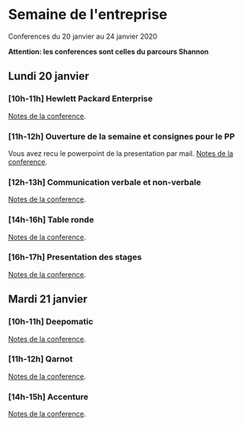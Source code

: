 # Semaine de l'entreprise
Conferences du 20 janvier au 24 janvier 2020

**Attention: les conferences sont celles du parcours Shannon**

## Lundi 20 janvier

### [10h-11h] Hewlett Packard Enterprise
[Notes de la conference](./HP/HP.html).

### [11h-12h] Ouverture de la semaine et consignes pour le PP
Vous avez recu le powerpoint de la presentation par mail.
[Notes de la conference](./projet_pro/projet_pro.html).

### [12h-13h] Communication verbale et non-verbale
[Notes de la conference](./communication/com.html).

### [14h-16h] Table ronde
[Notes de la conference](./synergie/synergie.html).

### [16h-17h] Presentation des stages
[Notes de la conference](./stages/stages.html).

## Mardi 21 janvier

### [10h-11h] Deepomatic
[Notes de la conference](./deepomatic/deepomatic.html).

### [11h-12h] Qarnot
[Notes de la conference](./qarnot/qarnot.html).

### [14h-15h] Accenture
[Notes de la conference](./accenture/accenture.html).
